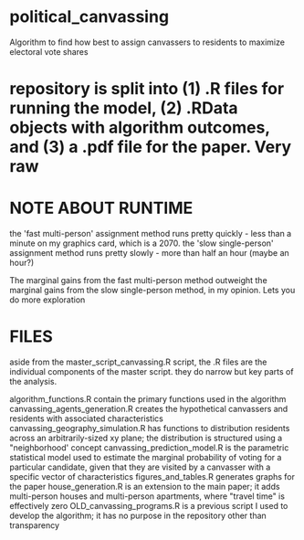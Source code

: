 # political_canvassing
 Algorithm to find how best to assign canvassers to residents to maximize electoral vote shares

# repository is split into (1) .R files for running the model, (2) .RData objects with algorithm outcomes, and (3) a .pdf file for the paper. Very raw

# NOTE ABOUT RUNTIME

the 'fast multi-person' assignment method runs pretty quickly - less than a minute on my graphics card, which is a 2070.
the 'slow single-person' assignment method runs pretty slowly - more than half an hour (maybe an hour?)

The marginal gains from the fast multi-person method outweight the marginal gains from the slow single-person method, in my opinion. Lets you do more exploration


# FILES

aside from the master_script_canvassing.R script, the .R files are the individual components of the master script. they do narrow but key parts of the analysis.

algorithm_functions.R contain the primary functions used in the algorithm
canvassing_agents_generation.R creates the hypothetical canvassers and residents with associated characteristics
canvassing_geography_simulation.R has functions to distribution residents across an arbitrarily-sized xy plane; the distribution is structured using a "neighborhood' concept
canvassing_prediction_model.R is the parametric statistical model used to estimate the marginal probability of voting for a particular candidate, given that they are visited by a canvasser with a specific vector of characteristics
figures_and_tables.R generates graphs for the paper
house_generation.R is an extension to the main paper; it adds multi-person houses and multi-person apartments, where "travel time" is effectively zero
OLD_canvassing_programs.R is a previous script I used to develop the algorithm; it has no purpose in the repository other than transparency





